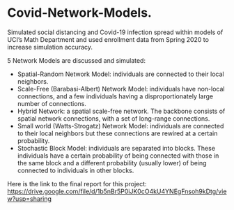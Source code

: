 # Covid-Network-Models. 

Simulated social distancing and Covid-19 infection spread within models of UCI’s Math Department and used enrollment data from Spring 2020 to increase simulation accuracy.  

5 Network Models are discussed and simulated:  
- Spatial-Random Network Model: individuals are connected to their local neighbors.  
- Scale-Free (Barabasi-Albert) Network Model: individuals have non-local connections, and a few individuals having a disproportionately large number of connections.   
- Hybrid Network: a spatial scale-free network. The backbone consists of spatial network connections, with a set of long-range connections.
- Small world (Watts-Strogatz) Network Model: individuals are connected to their local neighbors but these connections are rewired at a certain probability.   
- Stochastic Block Model: individuals are separated into blocks. These individuals have a certain probability of being connected with those in the same block and a different probability (usually lower) of being connected to individuals in other blocks.  

Here is the link to the final report for this project: https://drive.google.com/file/d/1b5nBr5P0iJK0cO4kU4YNEgFnsoh9kDtg/view?usp=sharing
